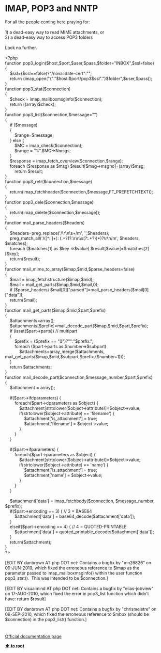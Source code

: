 # IMAP, POP3 and NNTP




<div class="phpcode"><span class="html">
For all the people coming here praying for:
<br>
<br>1) a dead-easy way to read MIME attachments, or
<br>2) a dead-easy way to access POP3 folders
<br>
<br>Look no further.
<br>
<br><span class="default">&lt;?php 
<br></span><span class="keyword">function </span><span class="default">pop3_login</span><span class="keyword">(</span><span class="default">$host</span><span class="keyword">,</span><span class="default">$port</span><span class="keyword">,</span><span class="default">$user</span><span class="keyword">,</span><span class="default">$pass</span><span class="keyword">,</span><span class="default">$folder</span><span class="keyword">=</span><span class="string">&quot;INBOX&quot;</span><span class="keyword">,</span><span class="default">$ssl</span><span class="keyword">=</span><span class="default">false</span><span class="keyword">)
<br>{
<br>&#xA0; &#xA0; </span><span class="default">$ssl</span><span class="keyword">=(</span><span class="default">$ssl</span><span class="keyword">==</span><span class="default">false</span><span class="keyword">)?</span><span class="string">&quot;/novalidate-cert&quot;</span><span class="keyword">:</span><span class="string">&quot;&quot;</span><span class="keyword">;
<br>&#xA0; &#xA0; return (</span><span class="default">imap_open</span><span class="keyword">(</span><span class="string">&quot;{&quot;</span><span class="keyword">.</span><span class="string">&quot;</span><span class="default">$host</span><span class="string">:</span><span class="default">$port</span><span class="string">/pop3</span><span class="default">$ssl</span><span class="string">&quot;</span><span class="keyword">.</span><span class="string">&quot;}</span><span class="default">$folder</span><span class="string">&quot;</span><span class="keyword">,</span><span class="default">$user</span><span class="keyword">,</span><span class="default">$pass</span><span class="keyword">));
<br>}
<br>function </span><span class="default">pop3_stat</span><span class="keyword">(</span><span class="default">$connection</span><span class="keyword">)&#xA0; &#xA0; &#xA0; &#xA0; 
<br>{
<br>&#xA0; &#xA0; </span><span class="default">$check </span><span class="keyword">= </span><span class="default">imap_mailboxmsginfo</span><span class="keyword">(</span><span class="default">$connection</span><span class="keyword">);
<br>&#xA0; &#xA0; return ((array)</span><span class="default">$check</span><span class="keyword">);
<br>}
<br>function </span><span class="default">pop3_list</span><span class="keyword">(</span><span class="default">$connection</span><span class="keyword">,</span><span class="default">$message</span><span class="keyword">=</span><span class="string">&quot;&quot;</span><span class="keyword">)
<br>{
<br>&#xA0; &#xA0; if (</span><span class="default">$message</span><span class="keyword">)
<br>&#xA0; &#xA0; {
<br>&#xA0; &#xA0; &#xA0; &#xA0; </span><span class="default">$range</span><span class="keyword">=</span><span class="default">$message</span><span class="keyword">;
<br>&#xA0; &#xA0; } else {
<br>&#xA0; &#xA0; &#xA0; &#xA0; </span><span class="default">$MC </span><span class="keyword">= </span><span class="default">imap_check</span><span class="keyword">(</span><span class="default">$connection</span><span class="keyword">);
<br>&#xA0; &#xA0; &#xA0; &#xA0; </span><span class="default">$range </span><span class="keyword">= </span><span class="string">&quot;1:&quot;</span><span class="keyword">.</span><span class="default">$MC</span><span class="keyword">-&gt;</span><span class="default">Nmsgs</span><span class="keyword">;
<br>&#xA0; &#xA0; }
<br>&#xA0; &#xA0; </span><span class="default">$response </span><span class="keyword">= </span><span class="default">imap_fetch_overview</span><span class="keyword">(</span><span class="default">$connection</span><span class="keyword">,</span><span class="default">$range</span><span class="keyword">);
<br>&#xA0; &#xA0; foreach (</span><span class="default">$response </span><span class="keyword">as </span><span class="default">$msg</span><span class="keyword">) </span><span class="default">$result</span><span class="keyword">[</span><span class="default">$msg</span><span class="keyword">-&gt;</span><span class="default">msgno</span><span class="keyword">]=(array)</span><span class="default">$msg</span><span class="keyword">;
<br>&#xA0; &#xA0; &#xA0; &#xA0; return </span><span class="default">$result</span><span class="keyword">;
<br>}
<br>function </span><span class="default">pop3_retr</span><span class="keyword">(</span><span class="default">$connection</span><span class="keyword">,</span><span class="default">$message</span><span class="keyword">)
<br>{
<br>&#xA0; &#xA0; return(</span><span class="default">imap_fetchheader</span><span class="keyword">(</span><span class="default">$connection</span><span class="keyword">,</span><span class="default">$message</span><span class="keyword">,</span><span class="default">FT_PREFETCHTEXT</span><span class="keyword">));
<br>}
<br>function </span><span class="default">pop3_dele</span><span class="keyword">(</span><span class="default">$connection</span><span class="keyword">,</span><span class="default">$message</span><span class="keyword">)
<br>{
<br>&#xA0; &#xA0; return(</span><span class="default">imap_delete</span><span class="keyword">(</span><span class="default">$connection</span><span class="keyword">,</span><span class="default">$message</span><span class="keyword">));
<br>}
<br>function </span><span class="default">mail_parse_headers</span><span class="keyword">(</span><span class="default">$headers</span><span class="keyword">)
<br>{
<br>&#xA0; &#xA0; </span><span class="default">$headers</span><span class="keyword">=</span><span class="default">preg_replace</span><span class="keyword">(</span><span class="string">&apos;/\r\n\s+/m&apos;</span><span class="keyword">, </span><span class="string">&apos;&apos;</span><span class="keyword">,</span><span class="default">$headers</span><span class="keyword">);
<br>&#xA0; &#xA0; </span><span class="default">preg_match_all</span><span class="keyword">(</span><span class="string">&apos;/([^: ]+): (.+?(?:\r\n\s(?:.+?))*)?\r\n/m&apos;</span><span class="keyword">, </span><span class="default">$headers</span><span class="keyword">, </span><span class="default">$matches</span><span class="keyword">);
<br>&#xA0; &#xA0; foreach (</span><span class="default">$matches</span><span class="keyword">[</span><span class="default">1</span><span class="keyword">] as </span><span class="default">$key </span><span class="keyword">=&gt;</span><span class="default">$value</span><span class="keyword">) </span><span class="default">$result</span><span class="keyword">[</span><span class="default">$value</span><span class="keyword">]=</span><span class="default">$matches</span><span class="keyword">[</span><span class="default">2</span><span class="keyword">][</span><span class="default">$key</span><span class="keyword">];
<br>&#xA0; &#xA0; return(</span><span class="default">$result</span><span class="keyword">);
<br>}
<br>function </span><span class="default">mail_mime_to_array</span><span class="keyword">(</span><span class="default">$imap</span><span class="keyword">,</span><span class="default">$mid</span><span class="keyword">,</span><span class="default">$parse_headers</span><span class="keyword">=</span><span class="default">false</span><span class="keyword">)
<br>{
<br>&#xA0; &#xA0; </span><span class="default">$mail </span><span class="keyword">= </span><span class="default">imap_fetchstructure</span><span class="keyword">(</span><span class="default">$imap</span><span class="keyword">,</span><span class="default">$mid</span><span class="keyword">);
<br>&#xA0; &#xA0; </span><span class="default">$mail </span><span class="keyword">= </span><span class="default">mail_get_parts</span><span class="keyword">(</span><span class="default">$imap</span><span class="keyword">,</span><span class="default">$mid</span><span class="keyword">,</span><span class="default">$mail</span><span class="keyword">,</span><span class="default">0</span><span class="keyword">);
<br>&#xA0; &#xA0; if (</span><span class="default">$parse_headers</span><span class="keyword">) </span><span class="default">$mail</span><span class="keyword">[</span><span class="default">0</span><span class="keyword">][</span><span class="string">&quot;parsed&quot;</span><span class="keyword">]=</span><span class="default">mail_parse_headers</span><span class="keyword">(</span><span class="default">$mail</span><span class="keyword">[</span><span class="default">0</span><span class="keyword">][</span><span class="string">&quot;data&quot;</span><span class="keyword">]);
<br>&#xA0; &#xA0; return(</span><span class="default">$mail</span><span class="keyword">);
<br>}
<br>function </span><span class="default">mail_get_parts</span><span class="keyword">(</span><span class="default">$imap</span><span class="keyword">,</span><span class="default">$mid</span><span class="keyword">,</span><span class="default">$part</span><span class="keyword">,</span><span class="default">$prefix</span><span class="keyword">)
<br>{&#xA0; &#xA0; 
<br>&#xA0; &#xA0; </span><span class="default">$attachments</span><span class="keyword">=array();
<br>&#xA0; &#xA0; </span><span class="default">$attachments</span><span class="keyword">[</span><span class="default">$prefix</span><span class="keyword">]=</span><span class="default">mail_decode_part</span><span class="keyword">(</span><span class="default">$imap</span><span class="keyword">,</span><span class="default">$mid</span><span class="keyword">,</span><span class="default">$part</span><span class="keyword">,</span><span class="default">$prefix</span><span class="keyword">);
<br>&#xA0; &#xA0; if (isset(</span><span class="default">$part</span><span class="keyword">-&gt;</span><span class="default">parts</span><span class="keyword">)) </span><span class="comment">// multipart
<br>&#xA0; &#xA0; </span><span class="keyword">{
<br>&#xA0; &#xA0; &#xA0; &#xA0; </span><span class="default">$prefix </span><span class="keyword">= (</span><span class="default">$prefix </span><span class="keyword">== </span><span class="string">&quot;0&quot;</span><span class="keyword">)?</span><span class="string">&quot;&quot;</span><span class="keyword">:</span><span class="string">&quot;</span><span class="default">$prefix</span><span class="string">.&quot;</span><span class="keyword">;
<br>&#xA0; &#xA0; &#xA0; &#xA0; foreach (</span><span class="default">$part</span><span class="keyword">-&gt;</span><span class="default">parts </span><span class="keyword">as </span><span class="default">$number</span><span class="keyword">=&gt;</span><span class="default">$subpart</span><span class="keyword">) 
<br>&#xA0; &#xA0; &#xA0; &#xA0; &#xA0; &#xA0; </span><span class="default">$attachments</span><span class="keyword">=</span><span class="default">array_merge</span><span class="keyword">(</span><span class="default">$attachments</span><span class="keyword">, </span><span class="default">mail_get_parts</span><span class="keyword">(</span><span class="default">$imap</span><span class="keyword">,</span><span class="default">$mid</span><span class="keyword">,</span><span class="default">$subpart</span><span class="keyword">,</span><span class="default">$prefix</span><span class="keyword">.(</span><span class="default">$number</span><span class="keyword">+</span><span class="default">1</span><span class="keyword">)));
<br>&#xA0; &#xA0; }
<br>&#xA0; &#xA0; return </span><span class="default">$attachments</span><span class="keyword">;
<br>}
<br>function </span><span class="default">mail_decode_part</span><span class="keyword">(</span><span class="default">$connection</span><span class="keyword">,</span><span class="default">$message_number</span><span class="keyword">,</span><span class="default">$part</span><span class="keyword">,</span><span class="default">$prefix</span><span class="keyword">)
<br>{
<br>&#xA0; &#xA0; </span><span class="default">$attachment </span><span class="keyword">= array();
<br>
<br>&#xA0; &#xA0; if(</span><span class="default">$part</span><span class="keyword">-&gt;</span><span class="default">ifdparameters</span><span class="keyword">) {
<br>&#xA0; &#xA0; &#xA0; &#xA0; foreach(</span><span class="default">$part</span><span class="keyword">-&gt;</span><span class="default">dparameters </span><span class="keyword">as </span><span class="default">$object</span><span class="keyword">) {
<br>&#xA0; &#xA0; &#xA0; &#xA0; &#xA0; &#xA0; </span><span class="default">$attachment</span><span class="keyword">[</span><span class="default">strtolower</span><span class="keyword">(</span><span class="default">$object</span><span class="keyword">-&gt;</span><span class="default">attribute</span><span class="keyword">)]=</span><span class="default">$object</span><span class="keyword">-&gt;</span><span class="default">value</span><span class="keyword">;
<br>&#xA0; &#xA0; &#xA0; &#xA0; &#xA0; &#xA0; if(</span><span class="default">strtolower</span><span class="keyword">(</span><span class="default">$object</span><span class="keyword">-&gt;</span><span class="default">attribute</span><span class="keyword">) == </span><span class="string">&apos;filename&apos;</span><span class="keyword">) {
<br>&#xA0; &#xA0; &#xA0; &#xA0; &#xA0; &#xA0; &#xA0; &#xA0; </span><span class="default">$attachment</span><span class="keyword">[</span><span class="string">&apos;is_attachment&apos;</span><span class="keyword">] = </span><span class="default">true</span><span class="keyword">;
<br>&#xA0; &#xA0; &#xA0; &#xA0; &#xA0; &#xA0; &#xA0; &#xA0; </span><span class="default">$attachment</span><span class="keyword">[</span><span class="string">&apos;filename&apos;</span><span class="keyword">] = </span><span class="default">$object</span><span class="keyword">-&gt;</span><span class="default">value</span><span class="keyword">;
<br>&#xA0; &#xA0; &#xA0; &#xA0; &#xA0; &#xA0; }
<br>&#xA0; &#xA0; &#xA0; &#xA0; }
<br>&#xA0; &#xA0; }
<br>
<br>&#xA0; &#xA0; if(</span><span class="default">$part</span><span class="keyword">-&gt;</span><span class="default">ifparameters</span><span class="keyword">) {
<br>&#xA0; &#xA0; &#xA0; &#xA0; foreach(</span><span class="default">$part</span><span class="keyword">-&gt;</span><span class="default">parameters </span><span class="keyword">as </span><span class="default">$object</span><span class="keyword">) {
<br>&#xA0; &#xA0; &#xA0; &#xA0; &#xA0; &#xA0; </span><span class="default">$attachment</span><span class="keyword">[</span><span class="default">strtolower</span><span class="keyword">(</span><span class="default">$object</span><span class="keyword">-&gt;</span><span class="default">attribute</span><span class="keyword">)]=</span><span class="default">$object</span><span class="keyword">-&gt;</span><span class="default">value</span><span class="keyword">;
<br>&#xA0; &#xA0; &#xA0; &#xA0; &#xA0; &#xA0; if(</span><span class="default">strtolower</span><span class="keyword">(</span><span class="default">$object</span><span class="keyword">-&gt;</span><span class="default">attribute</span><span class="keyword">) == </span><span class="string">&apos;name&apos;</span><span class="keyword">) {
<br>&#xA0; &#xA0; &#xA0; &#xA0; &#xA0; &#xA0; &#xA0; &#xA0; </span><span class="default">$attachment</span><span class="keyword">[</span><span class="string">&apos;is_attachment&apos;</span><span class="keyword">] = </span><span class="default">true</span><span class="keyword">;
<br>&#xA0; &#xA0; &#xA0; &#xA0; &#xA0; &#xA0; &#xA0; &#xA0; </span><span class="default">$attachment</span><span class="keyword">[</span><span class="string">&apos;name&apos;</span><span class="keyword">] = </span><span class="default">$object</span><span class="keyword">-&gt;</span><span class="default">value</span><span class="keyword">;
<br>&#xA0; &#xA0; &#xA0; &#xA0; &#xA0; &#xA0; }
<br>&#xA0; &#xA0; &#xA0; &#xA0; }
<br>&#xA0; &#xA0; }
<br>
<br>&#xA0; &#xA0; </span><span class="default">$attachment</span><span class="keyword">[</span><span class="string">&apos;data&apos;</span><span class="keyword">] = </span><span class="default">imap_fetchbody</span><span class="keyword">(</span><span class="default">$connection</span><span class="keyword">, </span><span class="default">$message_number</span><span class="keyword">, </span><span class="default">$prefix</span><span class="keyword">);
<br>&#xA0; &#xA0; if(</span><span class="default">$part</span><span class="keyword">-&gt;</span><span class="default">encoding </span><span class="keyword">== </span><span class="default">3</span><span class="keyword">) { </span><span class="comment">// 3 = BASE64
<br>&#xA0; &#xA0; &#xA0; &#xA0; </span><span class="default">$attachment</span><span class="keyword">[</span><span class="string">&apos;data&apos;</span><span class="keyword">] = </span><span class="default">base64_decode</span><span class="keyword">(</span><span class="default">$attachment</span><span class="keyword">[</span><span class="string">&apos;data&apos;</span><span class="keyword">]);
<br>&#xA0; &#xA0; }
<br>&#xA0; &#xA0; elseif(</span><span class="default">$part</span><span class="keyword">-&gt;</span><span class="default">encoding </span><span class="keyword">== </span><span class="default">4</span><span class="keyword">) { </span><span class="comment">// 4 = QUOTED-PRINTABLE
<br>&#xA0; &#xA0; &#xA0; &#xA0; </span><span class="default">$attachment</span><span class="keyword">[</span><span class="string">&apos;data&apos;</span><span class="keyword">] = </span><span class="default">quoted_printable_decode</span><span class="keyword">(</span><span class="default">$attachment</span><span class="keyword">[</span><span class="string">&apos;data&apos;</span><span class="keyword">]);
<br>&#xA0; &#xA0; }
<br>&#xA0; &#xA0; return(</span><span class="default">$attachment</span><span class="keyword">);
<br>}
<br></span><span class="default">?&gt;
<br></span>
<br>[EDIT BY danbrown AT php DOT net: Contains a bugfix by &quot;mn26826&quot; on 09-JUN-2010, which fixed the erroneous reference to $imap as the parameter passed to imap_mailboxmsginfo() within the user function pop3_stat().&#xA0; This was intended to be $connection.]
<br>
<br>[EDIT BY visualmind AT php DOT net: Contains a bugfix by &quot;elias-jobview&quot; on 17-AUG-2010, which fixed the error in pop3_list function which didn&apos;t have: return $result]
<br>
<br>[EDIT BY danbrown AT php DOT net: Contains a bugfix by &quot;chrismeistre&quot; on 09-SEP-2010, which fixed the erroneous reference to $mbox (should be $connection) in the pop3_list() function.]</span>
</div>
  

#

[Official documentation page](https://www.php.net/manual/en/book.imap.php)

**[⬆ to root](/)**